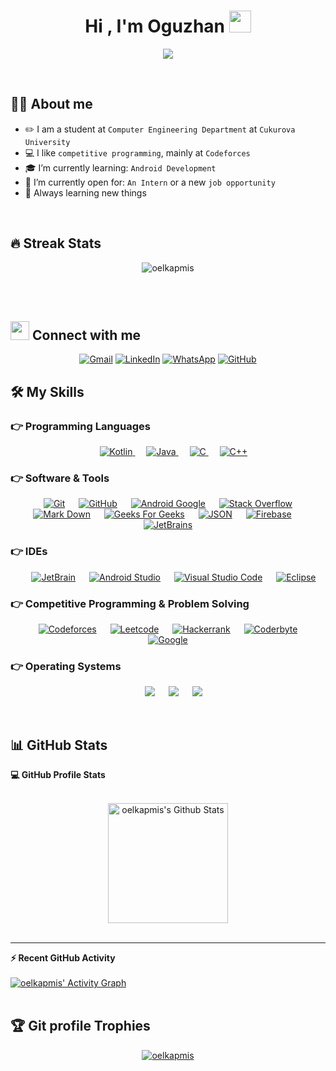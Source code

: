 <h1 align="center">Hi , I'm Oguzhan <img src="https://media.giphy.com/media/hvRJCLFzcasrR4ia7z/giphy.gif" width="35"></h1>
<p align="center">
  <a href="https://github.com/oelkapmis"><img src="https://readme-typing-svg.herokuapp.com?lines=Computer+Engineering+Student;Always%20learning%20new%20things&center=true&width=500&height=50"></a>
</p>




<br>

## :raising_hand_man:  About me

- :pencil2: I am a student at `Computer Engineering Department` at `Cukurova University`
- :computer: I like `competitive programming`, mainly at `Codeforces`
- :mortar_board: I’m currently learning: `Android Development`
- :handshake: I’m currently open for: `An Intern` or a new `job opportunity`
- :mag_right: Always learning new things

<br>

## 🔥 Streak Stats

<p align="center"><img src="https://github-readme-streak-stats.herokuapp.com/?user=oelkapmis&theme=algolia" alt="oelkapmis" /></p>

<br>
<br>


## <img src="https://media.giphy.com/media/iY8CRBdQXODJSCERIr/giphy.gif" width="30px"> Connect with me

<p align="center">
	<a href="mailto:oguzhan.elkapmis@gmail.com"><img img src="https://img.shields.io/badge/gmail-%23EA4335.svg?style=plastic&logo=gmail&logoColor=white" alt="Gmail"/></a>
	<a href="https://www.linkedin.com/in/oelkapmis/"><img src="https://img.shields.io/badge/linkedin-%230A66C2.svg?style=plastic&logo=linkedin&logoColor=white" alt="LinkedIn"/></a>
    <a href="https://wa.me/905327118280"><img src="https://img.shields.io/badge/whatsapp-%2325D366.svg?style=plastic&logo=whatsapp&logoColor=white" alt="WhatsApp"/></a>
    <a href="https://github.com/oelkapmis"><img src="https://img.shields.io/badge/github-%23181717.svg?style=plastic&logo=github&logoColor=white" alt="GitHub"/></a>    
</p>





## 🛠️ My Skills

### 👉 Programming Languages

<p align="center"> 
  &emsp;
  <a href="https://kotlinlang.org/" target="_blank"> 
    <img alt="Kotlin" src="https://img.shields.io/badge/Kotlin-%23007396.svg?style=plastic&logo=kotlin&logoColor=white&color=black">
  </a>
  &emsp;
  <a href="https://www.java.com" target="_blank"> 
    <img alt="Java" src="https://img.shields.io/badge/Java-%23007396.svg?style=plastic&logo=java&logoColor=white&color=f89820">
  </a>
  &emsp; 
  <a href="https://www.cprogramming.com/" target="_blank"> 
    <img alt="C" src="https://img.shields.io/badge/-%232370ED.svg?style=plastic&logo=c&logoColor=white">
  </a> 
  &emsp;
  <a href="https://www.w3schools.com/cpp/" target="_blank"> 
    <img alt="C++" src="https://img.shields.io/badge/++-%2300599C.svg?style=plastic&logo=c%2B%2B&logoColor=white">
  </a> 
</p>


 ### 👉 Software & Tools

<p align="center">
  &emsp;
    <a href="#"><img alt="Git" src="https://img.shields.io/badge/Git%20-%23F05033.svg?style=plastic&logo=git&logoColor=white"></a>
  &emsp;
    <a href="#"><img alt="GitHub" src="https://img.shields.io/badge/github-%23181717.svg?style=plastic&logo=github&logoColor=white"></a>
  &emsp;
    <a href="#"><img alt="Android Google" src="https://img.shields.io/badge/Android Google-%230F9D58.svg?style=plastic&logo=android&logoColor=white&color=78C257"></a>
  &emsp;
    <a href="#"><img alt="Stack Overflow" src="https://img.shields.io/badge/-Stack%20Overflow-FE7A16?style=plastic&logo=stack-overflow&logoColor=white"></a>
  &emsp;
    <a href="#"><img alt="Mark Down" src="https://img.shields.io/badge/Markdown-000000?style=plastic&logo=markdown&logoColor=white"></a>
  &emsp;
    <a href="#"><img alt="Geeks For Geeks" src="https://img.shields.io/badge/geeksforgeeks-%230F9D58.svg?style=plastic&logo=geeksforgeeks&logoColor=white"></a>
  &emsp;
    <a href="#"><img alt="JSON" img src="https://img.shields.io/badge/json-%23000000.svg?style=plastic&logo=json&logoColor=white"></a>
  &emsp;
    <a href="#"><img alt="Firebase" img src="https://img.shields.io/badge/Firebase-%23000000.svg?style=plastic&logo=Firebase&logoColor=FFA611&color=059BE5"></a>
  &emsp;
    <a href="#"><img alt="JetBrains" src="https://img.shields.io/badge/JetBrains-%230F9D58.svg?style=plastic&logo=JetBrains&logoColor=white&color=black"></a>

</p>


 ### 👉 IDEs

<p align="center">
  &emsp;
    <a href="#"><img alt="JetBrain" src="https://img.shields.io/badge/IntelliJ IDEA-%23000000.svg?style=plastic&logo=IntelliJ IDEA&logoColor=white" /></a>
  &emsp;
    <a href="#"><img alt="Android Studio" src="https://img.shields.io/badge/Android Studio-%2366595C.svg?&style=plastic&logo=Android Studio&logoColor=white&color=32DE84" /></a>
  &emsp;
    <a href="#"><img alt="Visual Studio Code" src="https://img.shields.io/badge/Visual%20Studio%20Code-0078d7.svg?style=plastic&logo=visual-studio-code&logoColor=white"></a>
  &emsp;
    <a href="#"><img alt="Eclipse" src="https://img.shields.io/badge/eclipse%20IDE-%232C2255.svg?&style=plastic&logo=eclipse%20ide&logoColor=white" /></a>
</p>


 ### 👉 Competitive Programming & Problem Solving

<p align="center">
  &emsp;
    <a href="#"><img alt = "Codeforces" src="https://img.shields.io/badge/codeforces%20-%231F8ACB.svg?style=plastic&logo=codeforces&logoColor=white" /></a>	
  &emsp;
    <a href="#"><img alt = "Leetcode" src="https://img.shields.io/badge/leetcode%20-%23FFA116.svg?style=plastic&logo=leetcode&logoColor=black" /></a>
  &emsp;
    <a href="#"><img alt = "Hackerrank" src="https://img.shields.io/badge/hackerrank-%232EC866.svg?style=plastic&logo=hackerrank&logoColor=white" /></a>
  &emsp;
    <a href="#"><img alt = "Coderbyte" src="https://img.shields.io/badge/coderbyte-%235B4638.svg?style=plastic&logo=cloudera&logoColor=white" /></a>
  &emsp;
    <a href="#"><img alt = "Google" src="https://img.shields.io/badge/google-%234285F4.svg?style=plastic&logo=google&logoColor=white" /></a>
</p>


 ### 👉 Operating Systems

<p align="center">
  &emsp;
    <a href="#"><img src="https://img.shields.io/badge/Linux-FCC624?style=plastic&logo=linux&logoColor=black"></a>
  &emsp;
    <a href="#"><img src="https://img.shields.io/badge/Ubuntu-E95420?style=plastic&logo=ubuntu&logoColor=white"></a>
  &emsp;
    <a href="#"><img src="https://img.shields.io/badge/Windows-0078D6?style=plastic&logo=windows&logoColor=white"></a>
</p>


<br/>

## 📊 GitHub Stats



  <summary><b>💻 GitHub Profile Stats</b></summary>
  <br/>

  <p align="center">
    <a href="https://github.com/anuraghazra/github-readme-stats"><img alt="oelkapmis's Github Stats" src="https://github-readme-stats.vercel.app/api?username=oelkapmis&show_icons=true&count_private=true&theme=algolia" height="192px"/></a>
<br/>
  &nbsp;

----

  <summary><b>⚡ Recent GitHub Activity</b></summary>
  <br/>
   <a href="https://github.com/oelkapmis"><img alt="oelkapmis' Activity Graph" src="https://activity-graph.herokuapp.com/graph?username=oelkapmis&custom_title=Contribution%20Graph%20of%20Oguzhan%20Elkapmis&theme=react-dark" /></a>
  <br/>

<br/>

## :trophy: Git profile Trophies

<p align="center"> <a href="https://github.com/ryo-ma/github-profile-trophy"><img src="https://github-profile-trophy.vercel.app/?username=oelkapmis&layout=compact&theme=algolia" alt="oelkapmis" /></a> </p>

